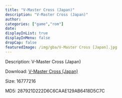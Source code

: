 ```yaml
---
title: "V-Master Cross (Japan)"
description: "V-Master Cross (Japan)"
author: 
categories: ["game","rom"]
date: 
displayInList: true
displayInMenu: false
dropCap: false
featuredImage: /img/gba/V-Master Cross [Japan].jpg
---
```


Description: V-Master Cross (Japan)

Download: <a style="text-decoration:underline;" href="https://mega.nz/#!DPBUiaaD!R8pThoJNK7FPbqHUqdqMhueyf1Orv7GEs4aXQuAkSLQ" target = "_blank" rel = "nofollow" > V-Master Cross (Japan)</a>

Size: 16777216

MD5: 287921D222D6C6CAAE129AB6418D5C7C

